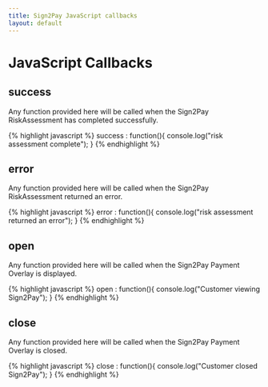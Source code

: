 ```yaml
---
title: Sign2Pay JavaScript callbacks
layout: default
---
```


# JavaScript Callbacks

## success

Any function provided here will be called when the Sign2Pay RiskAssessment has completed successfully.

{% highlight javascript %}
success : function(){
  console.log("risk assessment complete");
}
{% endhighlight %}

## error

Any function provided here will be called when the Sign2Pay RiskAssessment returned an error.

{% highlight javascript %}
error : function(){
  console.log("risk assessment returned an error");
}
{% endhighlight %}

## open

Any function provided here will be called when the Sign2Pay Payment Overlay is displayed.

{% highlight javascript %}
open : function(){
  console.log("Customer viewing Sign2Pay");
}
{% endhighlight %}

## close

Any function provided here will be called when the Sign2Pay Payment Overlay is closed.

{% highlight javascript %}
close : function(){
  console.log("Customer closed Sign2Pay");
}
{% endhighlight %}
